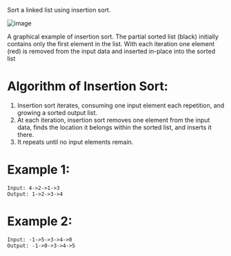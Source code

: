 Sort a linked list using insertion sort.

![image](Insertion-sort-example-300px.gif)

A graphical example of insertion sort. The partial sorted list (black) initially contains only the first element in the list.
With each iteration one element (red) is removed from the input data and inserted in-place into the sorted list
 

# Algorithm of Insertion Sort:

1. Insertion sort iterates, consuming one input element each repetition, and growing a sorted output list.
2. At each iteration, insertion sort removes one element from the input data, finds the location it belongs within the sorted list, and inserts it there.
3. It repeats until no input elements remain.

# Example 1:
```
Input: 4->2->1->3
Output: 1->2->3->4
```
# Example 2:
```
Input: -1->5->3->4->0
Output: -1->0->3->4->5
```